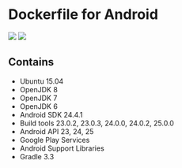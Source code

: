 # Dockerfile for Android
[![](https://images.microbadger.com/badges/version/futabooo/dockerfile-android.svg)](https://microbadger.com/images/futabooo/dockerfile-android "Get your own version badge on microbadger.com")
[![](https://images.microbadger.com/badges/image/futabooo/dockerfile-android.svg)](https://microbadger.com/images/futabooo/dockerfile-android "Get your own image badge on microbadger.com")

## Contains
- Ubuntu 15.04
- OpenJDK 8
- OpenJDK 7
- OpenJDK 6
- Android SDK 24.4.1
- Build tools 23.0.2, 23.0.3, 24.0.0, 24.0.2, 25.0.0
- Android API 23, 24, 25
- Google Play Services
- Android Support Libraries
- Gradle 3.3

